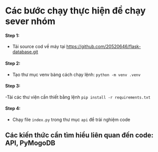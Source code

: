 # Các bước chạy thực hiện đề chạy sever nhóm
#### **Step 1:** 
- Tải source cod về máy tại https://github.com/20520646/flask-database.git
#### **Step 2:** 
- Tạo thư mục venv bàng cách chạy lệnh: `python -m venv .venv`
#### **Step 3:** 
-Tải các thư viện cần thiết bằng lệnh `pip install -r requirements.txt`
#### **Step 4:** 
- Chạy file `index.py` trong thư mục `api` để trải nghiệm code
## Các kiến thức cần tìm hiểu liên quan đến code: API, PyMogoDB
